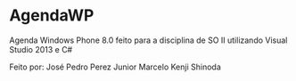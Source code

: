 # AgendaWP
Agenda Windows Phone 8.0 feito para a disciplina de SO II
utilizando Visual Studio 2013 e C#

Feito por:
José Pedro Perez Junior
Marcelo Kenji Shinoda
